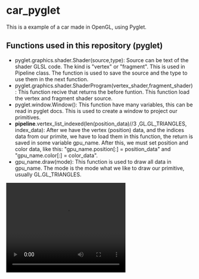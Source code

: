 # car_pyglet
This is a example of a car made in OpenGL, using Pyglet.

## Functions used in this repository (pyglet)
- pyglet.graphics.shader.Shader(source,type): Source can be text of the shader GLSL code. The kind is "vertex" or "fragment". This is used in Pipeline class. The function is used to save the source and the type to use them in the next function.
- pyglet.graphics.shader.ShaderProgram(vertex_shader,fragment_shader): This function recive that returns the before funtion. This function load the vertex and fragment shader source.
- pyglet.window.Window(): This function have many variables, this can be read in pyglet docs. This is used to create a window to project our primitives.
- **pipeline**.vertex_list_indexed(len(position_data)//3 ,GL.GL_TRIANGLES, index_data): After we have the vertex (position) data, and the indices data from our primite, we have to load them in this function, the return is saved in some variable gpu_name. After this, we must set position and color data, like this: "gpu_name.position[:] = position_data" and "gpu_name.color[:] = color_data". 
- gpu_name.draw(mode): This function is used to draw all data in gpu_name. The mode is the mode what we like to draw our primitive, usually GL.GL_TRIANGLES.

<video width="320" height="240" controls>
      <source src="/video.mp4" type="video/mp4">
      Your browser does not support the video tag.
    
</video>
